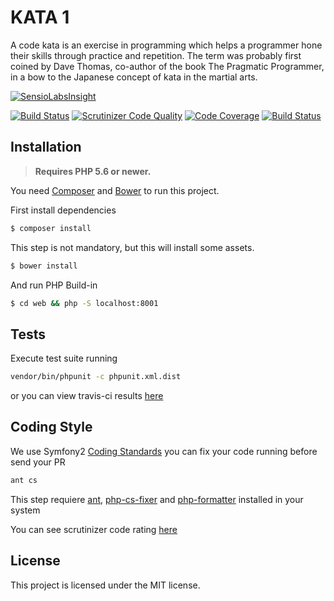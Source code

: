 # KATA 1

A code kata is an exercise in programming which helps a programmer hone their skills through practice and repetition. The term was probably first coined by Dave Thomas, co-author of the book The Pragmatic Programmer, in a bow to the Japanese concept of kata in the martial arts.

[![SensioLabsInsight](https://insight.sensiolabs.com/projects/161c9238-ff2e-410a-aeff-7de8fbb23518/big.png)](https://insight.sensiolabs.com/projects/161c9238-ff2e-410a-aeff-7de8fbb23518)

[![Build Status](https://travis-ci.org/desarrolla2/kata1.svg?branch=master)](https://travis-ci.org/desarrolla2/kata1)
[![Scrutinizer Code Quality](https://scrutinizer-ci.com/g/desarrolla2/kata1/badges/quality-score.png?b=master)](https://scrutinizer-ci.com/g/desarrolla2/kata1/?branch=master)
[![Code Coverage](https://scrutinizer-ci.com/g/desarrolla2/kata1/badges/coverage.png?b=master)](https://scrutinizer-ci.com/g/desarrolla2/kata1/?branch=master)
[![Build Status](https://scrutinizer-ci.com/g/desarrolla2/kata1/badges/build.png?b=master)](https://scrutinizer-ci.com/g/desarrolla2/kata1/build-status/master)

## Installation

> **Requires PHP 5.6 or newer.**

You need [Composer](http://getcomposer.org/) and [Bower](https://bower.io/) to run this project.

First install dependencies

```bash
$ composer install
```

This step is not mandatory, but this will install some assets.

```bash
$ bower install
```

And run PHP Build-in

```bash
$ cd web && php -S localhost:8001
```

## Tests

Execute test suite running

```bash
vendor/bin/phpunit -c phpunit.xml.dist
```

or you can view travis-ci results [here](https://travis-ci.org/desarrolla2/kata1)

## Coding Style

We use Symfony2 [Coding Standards](http://symfony.com/doc/current/contributing/code/standards.html) you can fix your code running before send your PR 

```bash
ant cs
```

This step requiere [ant](https://ant.apache.org/), [php-cs-fixer](https://github.com/FriendsOfPHP/PHP-CS-Fixer) and [php-formatter](https://github.com/mmoreram/php-formatter) installed in your system

You can see scrutinizer code rating [here](https://scrutinizer-ci.com/g/desarrolla2/kata1/)


## License

This project is licensed under the MIT license.
